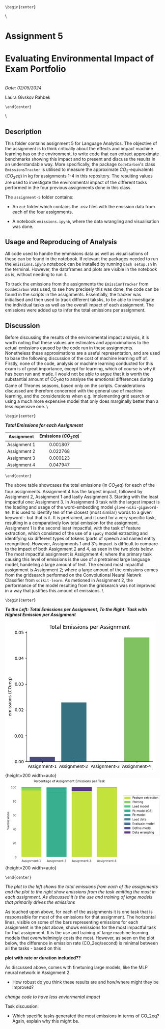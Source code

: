```{=latex}
\begin{center}
```
\ 

# Assignment 5

# Evaluating Environmental Impact of Exam Portfolio

\
*Date: 02/05/2024*

Laura Givskov Rahbek 
```{=latex}
\end{center}
```
\

## Description 

This folder contains assignment 5 for Language Analytics. The objective of the assignment is to think critically about the effects and impact machine learning has on the environment, to write code that can extract approximate benchmarks showing this impact and to present and discuss the results in an understandable way. More specifically, the package ```CodeCarbon```'s class ```EmissionsTracker``` is utilised to measure the approximate $CO_2$-equivalents ($CO_2eq$) in kg for assignments 1-4 in this repository. The resulting values are used to investigate the environmental impact of the different tasks performed in the four previous assignments done in this class. 

The ```assignment-5``` folder contains:  

- An ```out``` folder which contains the .csv files with the emission data from each of the four assignments.  

- A notebook ```emissions.ipynb```, where the data wrangling and visualisation was done. 

## Usage and Reproducing of Analysis

All code used to handle the emmisions data as well as visualisations of these can be found in the notebook. If relevant the packages needed to run the ```emissions.ipynb``` notebook can be installed by running ```bash setup.sh``` in the terminal. However, the dataframes and plots are visible in the notebook as is, without needing to run it. 

To track the emissions from the assignments the ```EmissionTracker``` from ```CoddeCarbon``` was used, to see how precisely this was done, the code can be found in the scripts in the assignments. Essentially, the tracker was initialised and then used to track different taksks, to be able to investigate the individual tasks as well as the overall impact of each assignment. The emissions were added up to infer the total emissions per assignment. 

## Discussion 

Before discussing the results of the environmental impact analysis, it is worth noting that these values are estimates and approximations to the actual emissions caused by the code run in these assignments. Nonetheless these approximations are a useful representation, and are used to base the following discussion of the cost of machine learning off of. Firstly, none of the code, analysis or machine learning conducted for this exam is of great importance, except for learning, which of course is why it has been run and made. I would not be able to argue that it is worth the substantial amount of $CO_2eq$ to analyse the emotional differences during Game of Thrones seasons, based only on the scripts. Considerations discussed are therefore concerned with the general use of machine learning, and the considerations when e.g. implementing grid search or using a much more expensive model that only does marginally better than a less expensive one. 
\

```{=latex}
\begin{center}
```
***Total Emissions for each Assignment***

|Assignment  | Emissions ($CO_2eq$)|
|------------|:----------------:|
|Assignment 1|0.001807          |
|Assignment 2|0.022768          |
|Assignment 3|0.000123          |
|Assignment 4|0.047947          |
```{=latex}
\end{center}
```


The above table showcases the total emissions (in $CO_2eq$) for each of the four assignments. Assignment 4 has the largest impact, followed by Assignment 2, Assignment 1 and lastly Assignment 3. Starting with the least impactful one: Assignment 3. In Assignment 3 task with the largest impact is the loading and usage of the word-embedding model ```glove-wiki-gigaword-50```. It is used to identify ten of the closest (most similar) words to a given keyword - but that is it. It is pretrained, and it used for a very specific task, resulting in a comparatively low total emission for the assignment. Assignment 1 is the second least impactful, with the task of feature extraction, which consisted of the use of a ```spaCy``` model extracting and identifying six different types of tokens (parts of speech and named entity recognition). However, Assignments 1 and 3's impact is difficult to compare to the impact of both Assignment 2 and 4, as seen in the two plots below. The most impactful assignment is Assignment 4; where the primary task causing this level of emissions is the use of a pretrained large language model, handeling a large amount of text. The second most impactful assignment is Assignment 2; where a large amount of the emissions comes from the gridsearch performed on the Convolutional Neural Netwrk Classifier from ```scikit-learn```. As metioned in Assignment 2, the performance of the model resulting from the gridsearch was not improved in a way that justifies this amount of emissions. 
\

```{=latex}
\begin{center}
```
***To the Left: Total Emissions per Assignment, To the Right: Task with Highest Emission per Assignment***

![](plots/total_emissions.png){height=200 width=auto}![](plots/perc_emmissions.png){height=200 width=auto}
```{=latex}
\end{center}
```

*The plot to the left shows the total emissions from each of the assignments and the plot to the right show emissions from the task emitting the most in each assignment. As discussed it is the use and training of large models that primarily drives the emissions*


As touched upon above, for each of the assignments it is one task that is responssible for most of the emissions for that assignment. The horizontal lines, visible on some of the bars representing emissions for each assignment in the plot above, shows emissions for the most impactful task for that assignment. It is the use and training of large machine learning models that overwhelmingly costs the most. However, as seen on the plot below, the difference in emission rate (CO_2eq/second) is minimal between all the tasks - based on this

**plot with rate or duration included??**

As discussed above,  comes with finetuning large models, like the MLP neural network in Assignment 2. 

- How robust do you think these results are and how/where might they be improved? 

*change code to have less enviormental impact*

Task discussion: 

- Which specific tasks generated the most emissions in terms of CO_2eq? Again, explain why this might be.

